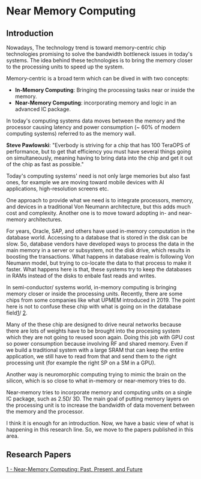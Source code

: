 # Near Memory Computing
## Introduction
Nowadays, The technology trend is toward memory-centric chip technologies promising to solve the bandwidth bottleneck issues in today's systems. The idea behind these technologies is to bring the memory closer to the processing units to speed up the system. 

Memory-centric is a broad term which can be dived in with two concepts:
- **In-Memory Computing**: Bringing the processing tasks near or inside the memory.
- **Near-Memory Computing**: incorporating memory and logic in an advanced IC package.

In today's computing systems data moves between the memory and the processor causing latency and power consumption (~ 60% of modern computing systems) referred to as the memory wall.

**Steve Pawlowski**: "Everbody is striving for a chip that has 100 TeraOPS of performance, but to get that efficiency you must have several things going on simultaneously, meaning having to bring data into the chip and get it out of the chip as fast as possible."

Today's computing systems' need is not only large memories but also fast ones, for example we are moving toward mobile devices with AI applications, high-resolution screens etc.

One approach to provide what we need is to integrate processors, memory, and devices in a traditional Von Neumann architecture, but this adds much cost and complexity. Another one is to move toward adopting in- and near-memory architectures.

For years, Oracle, SAP, and others have used in-memory computation in the database world. Accessing to a database that is stored in the disk can be slow. So, database vendors have developed ways to process the data in the main memory in a server or subsystem, not the disk drive, which results in boosting the transactions. What happens in database realm is following Von Neumann model, but trying to co-locate the data to that process to make it faster. What happens here is that, these systems try to keep the databases in RAMs instead of the disks to enbale fast reads and writes.

In semi-conductor/ systems world, in-memory computing is bringing memory closer or inside the processing units. Recently, there are some chips from some companies like what UPMEM introduced in 2019. The point here is not to confuse these chip with what is going on in the database field[1](https://www.anandtech.com/show/14750/hot-chips-31-analysis-inmemory-processing-by-upmem)/ [2](https://www.upmem.com/video-upmem-presenting-its-true-processing-in-memory-solution-hot-chips-2019/).

Many of the these chip are designed to drive neural networks because there are lots of weights have to be brought into the procesing system which they are not going to reused soon again. Doing this job with GPU cost so power consumption because involving RF and shared memory. Even if we build a traditional system with a large SRAM that can keep the entire application, we still have to read from that and send them to the right processing unit (for example the right SP on a SM in a GPU).

Another way is neuromorphic computing trying to mimic the brain on the silicon, which is so close to what in-memory or near-memory tries to do.

Near-memory tries to incorporate memory and computing units on a single IC package, such as 2.5D/ 3D. The main goal of putting memory layers on the processing unit is to increase the bandwidth of data movement between the memory and the processor.

I think it is enough for an introduction. Now, we have a basic view of what is happening in this research line. So, we move to the papers published in this area.

## Research Papers
[1 - Near-Memory Computing: Past, Present, and Future](papers/01-near_memory_computing.past_present_and_future.md)